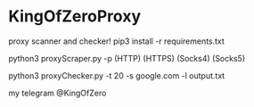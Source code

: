 # KingOfZeroProxy
proxy scanner and checker!
pip3 install -r requirements.txt

python3 proxyScraper.py -p (HTTP) (HTTPS) (Socks4) (Socks5)

python3 proxyChecker.py -t 20 -s google.com -l output.txt

my telegram @KingOfZero
